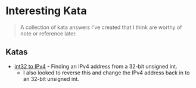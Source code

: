 # Interesting Kata

> A collection of kata answers I've created that I think are worthy of note or reference later.

## Katas

- [int32 to IPv4](https://www.codewars.com/kata/52e88b39ffb6ac53a400022e/train/ruby) - Finding an IPv4 address from a 32-bit unsigned int. 
  - I also looked to reverse this and change the IPv4 address back in to an 32-bit unsigned int.
